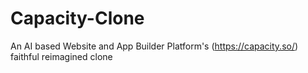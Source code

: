 # Capacity-Clone
An AI based Website and App Builder Platform's (https://capacity.so/) faithful reimagined clone
